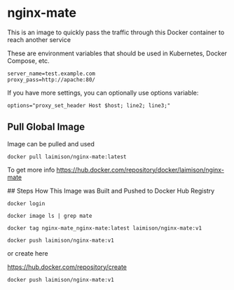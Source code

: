 # nginx-mate

This is an image to quickly pass the traffic through this Docker container to reach another service

These are environment variables that should be used in Kubernetes, Docker Compose, etc.

```
server_name=test.example.com
proxy_pass=http://apache:80/
```

If you have more settings, you can optionally use options variable:

```
options="proxy_set_header Host $host; line2; line3;"
```

## Pull Global Image

Image can be pulled and used

```
docker pull laimison/nginx-mate:latest
```

To get more info https://hub.docker.com/repository/docker/laimison/nginx-mate

## Steps How This Image was Built and Pushed to Docker Hub Registry

```
docker login

docker image ls | grep mate

docker tag nginx-mate_nginx-mate:latest laimison/nginx-mate:v1

docker push laimison/nginx-mate:v1
```

or create here

https://hub.docker.com/repository/create

```
docker push laimison/nginx-mate:v1
```
